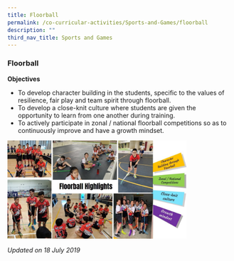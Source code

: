 ```yaml
---
title: Floorball
permalink: /co-curricular-activities/Sports-and-Games/floorball
description: ""
third_nav_title: Sports and Games
---
```

### Floorball

**Objectives**

*   To develop character building in the students, specific to the values of resilience, fair play and team spirit through floorball.
*   To develop a close-knit culture where students are given the opportunity to learn from one another during training.
*   To actively participate in zonal / national floorball competitions so as to continuously improve and have a growth mindset.

<img src="/images/sg4.png" 
     style="width:80%">

*Updated on 18 July 2019*